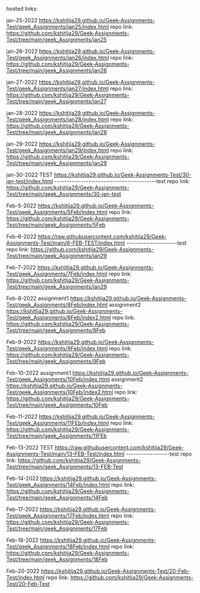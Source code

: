 hosted links:

 jan-25-2022 https://kshitija29.github.io/Geek-Assignments-Test/geek_Assignments/jan25/index.html
repo link: https://github.com/kshitija29/Geek-Assignments-Test/tree/main/geek_Assignments/jan25

 jan-26-2022 https://kshitija29.github.io/Geek-Assignments-Test/geek_Assignments/jan26/index.html 
repo link: https://github.com/kshitija29/Geek-Assignments-Test/tree/main/geek_Assignments/jan26

 jan-27-2022 https://kshitija29.github.io/Geek-Assignments-Test/geek_Assignments/jan27/index.html 
repo link: https://github.com/kshitija29/Geek-Assignments-Test/tree/main/geek_Assignments/jan27

 jan-28-2022 https://kshitija29.github.io/Geek-Assignments-Test/geek_Assignments/jan28/index.html
repo link: https://github.com/kshitija29/Geek-Assignments-Test/tree/main/geek_Assignments/jan28

 jan-29-2022 https://kshitija29.github.io/Geek-Assignments-Test/geek_Assignments/jan29/index.html
repo link: https://github.com/kshitija29/Geek-Assignments-Test/tree/main/geek_Assignments/jan29


jan-30-2022 TEST https://kshitija29.github.io/Geek-Assignments-Test/30-jan-test/index.html ------------------------------------------test
repo link: https://github.com/kshitija29/Geek-Assignments-Test/tree/main/geek_Assignments/30-jan-test


Feb-5-2022 https://kshitija29.github.io/Geek-Assignments-Test/geek_Assignments/5Feb/index.html
repo link: https://github.com/kshitija29/Geek-Assignments-Test/tree/main/geek_Assignments/5Feb

Feb-6-2022 https://raw.githubusercontent.com/kshitija29/Geek-Assignments-Test/main/6-FEB-TEST/index.html ---------------------test
repo link: https://github.com/kshitija29/Geek-Assignments-Test/tree/main/geek_Assignments/jan29

Feb-7-2022 https://kshitija29.github.io/Geek-Assignments-Test/geek_Assignments/7Feb/index.html
repo link: https://github.com/kshitija29/Geek-Assignments-Test/tree/main/geek_Assignments/jan29

Feb-8-2022 assignment1 https://kshitija29.github.io/Geek-Assignments-Test/geek_Assignments/8Feb/index.html 
assignment2 https://kshitija29.github.io/Geek-Assignments-Test/geek_Assignments/8Feb/index2.html
repo link: https://github.com/kshitija29/Geek-Assignments-Test/tree/main/geek_Assignments/8Feb

Feb-9-2022 https://kshitija29.github.io/Geek-Assignments-Test/geek_Assignments/9Feb/index.html
repo link: https://github.com/kshitija29/Geek-Assignments-Test/tree/main/geek_Assignments/9Feb


Feb-10-2022
 assignment1 
https://kshitija29.github.io/Geek-Assignments-Test/geek_Assignments/10Feb/index.html 
assignment2 
https://kshitija29.github.io/Geek-Assignments-Test/geek_Assignments/10Feb/index2.html
repo link: https://github.com/kshitija29/Geek-Assignments-Test/tree/main/geek_Assignments/10Feb


Feb-11-2022 https://kshitija29.github.io/Geek-Assignments-Test/geek_Assignments/11FEb/index.html
repo link: https://github.com/kshitija29/Geek-Assignments-Test/tree/main/geek_Assignments/11FEb


Feb-13-2022 TEST https://raw.githubusercontent.com/kshitija29/Geek-Assignments-Test/main/13-FEB-Test/index.html ------------------test
repo link: https://github.com/kshitija29/Geek-Assignments-Test/tree/main/geek_Assignments/13-FEB-Test

Feb-14-2022 https://kshitija29.github.io/Geek-Assignments-Test/geek_Assignments/14Feb/index.html
repo link: https://github.com/kshitija29/Geek-Assignments-Test/tree/main/geek_Assignments/14Feb

Feb-17-2022 https://kshitija29.github.io/Geek-Assignments-Test/geek_Assignments/17Feb/index.html
repo link: https://github.com/kshitija29/Geek-Assignments-Test/tree/main/geek_Assignments/17Feb

Feb-18-2022 https://kshitija29.github.io/Geek-Assignments-Test/geek_Assignments/18Feb/index.html
repo link: https://github.com/kshitija29/Geek-Assignments-Test/tree/main/geek_Assignments/18Feb

Feb-20-2022 https://kshitija29.github.io/Geek-Assignments-Test/20-Feb-Test/index.html
repo link: https://github.com/kshitija29/Geek-Assignments-Test/20-Feb-Test
